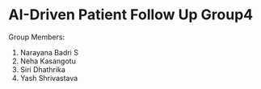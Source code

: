 # AI-Driven Patient Follow Up Group4


Group Members:
1. Narayana Badri S
2. Neha Kasangotu 
3. Siri Dhathrika
4. Yash Shrivastava 
